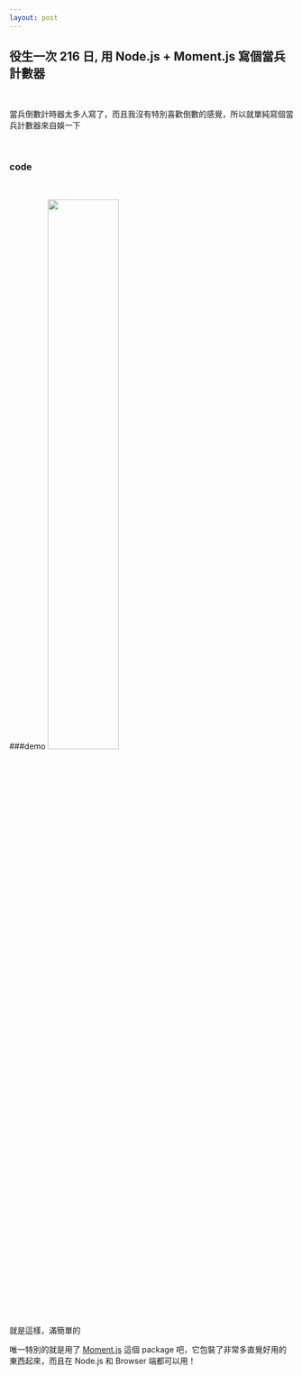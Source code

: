 ```yaml
---
layout: post
---
```


役生一次 216 日, 用 Node.js + Moment.js 寫個當兵計數器
---

<br>

當兵倒數計時器太多人寫了，而且我沒有特別喜歡倒數的感覺，所以就單純寫個當兵計數器來自娛一下

<br>

### code
<script src="https://gist.github.com/hiiamyes/ac6277ad90bba58b2d32.js"></script>

<br>

###demo
<img src="{{site.url}}/img/2015-06-23/demo.png" width="50%">

<br>

就是這樣，滿簡單的

唯一特別的就是用了 [Moment.js][] 這個 package 吧，它包裝了非常多直覺好用的東西起來，而且在 Node.js 和 Browser 端都可以用！

<br>

[Moment.js]: http://momentjs.com/